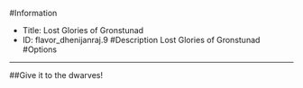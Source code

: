 #Information
 - Title: Lost Glories of Gronstunad
 - ID: flavor_dhenijanraj.9
#Description
Lost Glories of Gronstunad
#Options

___
##Give it to the dwarves!
